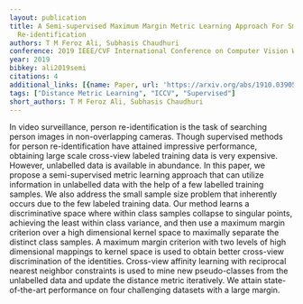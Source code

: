 ```yaml
---
layout: publication
title: A Semi-supervised Maximum Margin Metric Learning Approach For Small Scale Person
  Re-identification
authors: T M Feroz Ali, Subhasis Chaudhuri
conference: 2019 IEEE/CVF International Conference on Computer Vision Workshop (ICCVW)
year: 2019
bibkey: ali2019semi
citations: 4
additional_links: [{name: Paper, url: 'https://arxiv.org/abs/1910.03905'}]
tags: ["Distance Metric Learning", "ICCV", "Supervised"]
short_authors: T M Feroz Ali, Subhasis Chaudhuri
---
```

In video surveillance, person re-identification is the task of searching
person images in non-overlapping cameras. Though supervised methods for person
re-identification have attained impressive performance, obtaining large scale
cross-view labeled training data is very expensive. However, unlabelled data is
available in abundance. In this paper, we propose a semi-supervised metric
learning approach that can utilize information in unlabelled data with the help
of a few labelled training samples. We also address the small sample size
problem that inherently occurs due to the few labeled training data. Our method
learns a discriminative space where within class samples collapse to singular
points, achieving the least within class variance, and then use a maximum
margin criterion over a high dimensional kernel space to maximally separate the
distinct class samples. A maximum margin criterion with two levels of high
dimensional mappings to kernel space is used to obtain better cross-view
discrimination of the identities. Cross-view affinity learning with reciprocal
nearest neighbor constraints is used to mine new pseudo-classes from the
unlabelled data and update the distance metric iteratively. We attain
state-of-the-art performance on four challenging datasets with a large margin.